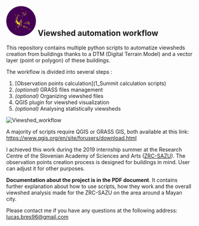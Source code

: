 ##  <img src="/images/Viewshed_example.png" alt="Viewshed" width="80"/> Viewshed automation workflow


This repository contains multiple python scripts to automatize viewsheds creation from buildings thanks to a DTM (Digital Terrain Model) and a vector layer (point or polygon) of these buildings.

The workflow is divided into several steps :
1. [Observation points calculation](1_Summit calculation scripts)
2. *(optional)* GRASS files management
3. *(optional)* Organizing viewshed files
4. QGIS plugin for viewshed visualization
5. *(optional)* Analysing statistically viewsheds

![Viewshed_workflow](images/Viewshed_workflow_transparent.png)

A majority of scripts require QGIS or GRASS GIS, both available at this link: https://www.qgis.org/en/site/forusers/download.html

I achieved this work during the 2019 internship summer at the Research Centre of the Slovenian Academy of Sciences and Arts ([ZRC-SAZU](https://iaps.zrc-sazu.si/)). The observation points creation process is designed for buildings in mind. User can adjust it for other purposes.

**Documentation about the project is in the PDF document**. It contains further explanation about how to use scripts, how they work and the overall viewshed analysis made for the ZRC-SAZU on the area around a Mayan city.

Please contact me if you have any questions at the following address: lucas.bres96@gmail.com
